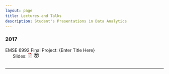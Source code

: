 ```yaml
---
layout: page
title: Lectures and Talks
description: Student's Presentations in Data Analytics
---
```



###  2017

EMSE 6992 Final Project: {Enter Title Here}<br/>
&nbsp; &nbsp; &nbsp; Slides:
[![pdf](icons16/pdf-icon.png)](https://www.biostat.wisc.edu/~kbroman/presentations/SGN2017/sgn2017.pdf)
[![github](icons16/github-icon.png)](https://github.com/kbroman/Talk_SGN2017)<br/>
&nbsp; &nbsp; &nbsp; 

---





